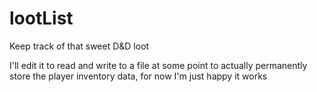 # lootList
Keep track of that sweet D&D loot

I'll edit it to read and write to a file at some point to actually permanently store the player inventory data, for now I'm just happy it works
